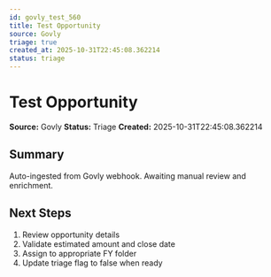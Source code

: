 ```yaml
---
id: govly_test_560
title: Test Opportunity
source: Govly
triage: true
created_at: 2025-10-31T22:45:08.362214
status: triage
---
```


# Test Opportunity

**Source:** Govly
**Status:** Triage
**Created:** 2025-10-31T22:45:08.362214

## Summary

Auto-ingested from Govly webhook. Awaiting manual review and enrichment.

## Next Steps

1. Review opportunity details
2. Validate estimated amount and close date
3. Assign to appropriate FY folder
4. Update triage flag to false when ready
